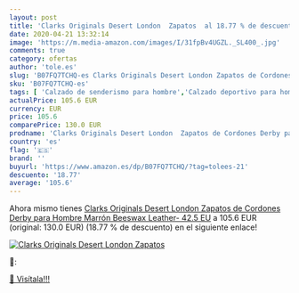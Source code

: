 ```yaml
---
layout: post
title: 'Clarks Originals Desert London  Zapatos  al 18.77 % de descuento'
date: 2020-04-21 13:32:14
image: 'https://m.media-amazon.com/images/I/31fpBv4UGZL._SL400_.jpg'
comments: true
category: ofertas
author: 'tole.es'
slug: 'B07FQ7TCHQ-es Clarks Originals Desert London Zapatos de Cordones Derby...'
sku: 'B07FQ7TCHQ-es'
tags: [ 'Calzado de senderismo para hombre','Calzado deportivo para hombre','Chanclas y sandalias de piscina para hombre','Zapatillas de senderismo para hombre','Zapatillas y calzado deportivo para hombre','Zapatos','Zapatos para hombre','Zapatos y complementos','zapatos', ]
actualPrice: 105.6 EUR
currency: EUR
price: 105.6
comparePrice: 130.0 EUR
prodname: 'Clarks Originals Desert London  Zapatos de Cordones Derby para Hombre  Marrón  Beeswax Leather-   42.5 EU'
country: 'es'
flag: '🇪🇸'
brand: ''
buyurl: 'https://www.amazon.es/dp/B07FQ7TCHQ/?tag=tolees-21'
descuento: '18.77'
average: '105.6'
---
```


Ahora mismo tienes [Clarks Originals Desert London  Zapatos de Cordones Derby para Hombre  Marrón  Beeswax Leather-   42.5 EU](https://www.amazon.es/dp/B07FQ7TCHQ/?tag=tolees-21) a 105.6 EUR (original: 130.0 EUR) (18.77 %  de descuento) en el siguiente enlace!

[![Clarks Originals Desert London  Zapatos ](https://m.media-amazon.com/images/I/31fpBv4UGZL._SL400_.jpg)](https://www.amazon.es/dp/B07FQ7TCHQ/?tag=tolees-21)

🔎:


[🛒 Visítala!!!](https://www.amazon.es/dp/B07FQ7TCHQ/?tag=tolees-21)
